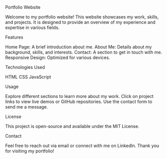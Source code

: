 Portfolio Website

Welcome to my portfolio website! This website showcases my work, skills, and projects. It is designed to provide an overview of my experience and expertise in various fields.

Features

Home Page: A brief introduction about me.
About Me: Details about my background, skills, and interests.
Contact: A section to get in touch with me.
Responsive Design: Optimized for various devices.

Technologies Used

HTML
CSS
JavaScript

Usage

Explore different sections to learn more about my work.
Click on project links to view live demos or GitHub repositories.
Use the contact form to send me a message.

License

This project is open-source and available under the MIT License.

Contact

Feel free to reach out via email or connect with me on LinkedIn.
Thank you for visiting my portfolio!
